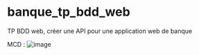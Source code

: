 # banque_tp_bdd_web
TP BDD web, créer une API pour une application web de banque

MCD : 
![image](https://github.com/mathcrin/banque_tp_bdd_web/assets/73893829/38e95379-0d1b-4d7d-8995-0c06c181674e)



